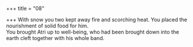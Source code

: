 +++
title = "08"

+++
With snow you two kept away fire and scorching heat. You placed the  nourishment of solid food for him.  
You brought Atri up to well-being, who had been brought down into the  earth cleft together with his whole band.  
